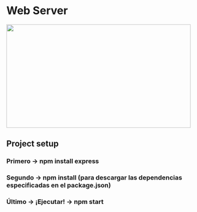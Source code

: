 # Web Server 

<code><img height="270px" width="480px" src="https://github.com/VaneMedina/Web-Server/blob/master/pug/public/img/jim.gif"></code>

## Project setup

### Primero -> npm install express

### Segundo -> npm install (para descargar las dependencias especificadas en el package.json)

### Último -> ¡Ejecutar! -> npm start
